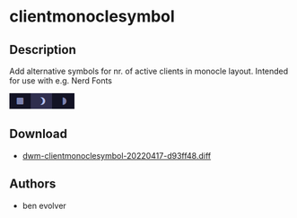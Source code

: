 clientmonoclesymbol
=====================

Description
-----------
Add alternative symbols for nr. of active clients in monocle layout. Intended for use with e.g. Nerd Fonts

![Screenshot](clientmonoclesymbol.gif)

Download
--------
* [dwm-clientmonoclesymbol-20220417-d93ff48.diff](dwm-clientmonoclesymbol-20220417-d93ff48.diff)

Authors
-------
* ben evolver
